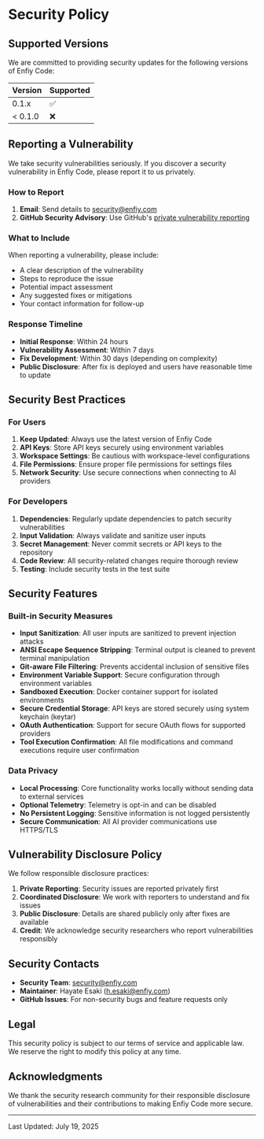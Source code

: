 # Security Policy

## Supported Versions

We are committed to providing security updates for the following versions of Enfiy Code:

| Version | Supported          |
| ------- | ------------------ |
| 0.1.x   | :white_check_mark: |
| < 0.1.0 | :x:                |

## Reporting a Vulnerability

We take security vulnerabilities seriously. If you discover a security vulnerability in Enfiy Code, please report it to us privately.

### How to Report

1. **Email**: Send details to security@enfiy.com
2. **GitHub Security Advisory**: Use GitHub's [private vulnerability reporting](https://github.com/enfiy/enfiy-code/security/advisories/new)

### What to Include

When reporting a vulnerability, please include:

- A clear description of the vulnerability
- Steps to reproduce the issue
- Potential impact assessment
- Any suggested fixes or mitigations
- Your contact information for follow-up

### Response Timeline

- **Initial Response**: Within 24 hours
- **Vulnerability Assessment**: Within 7 days
- **Fix Development**: Within 30 days (depending on complexity)
- **Public Disclosure**: After fix is deployed and users have reasonable time to update

## Security Best Practices

### For Users

1. **Keep Updated**: Always use the latest version of Enfiy Code
2. **API Keys**: Store API keys securely using environment variables
3. **Workspace Settings**: Be cautious with workspace-level configurations
4. **File Permissions**: Ensure proper file permissions for settings files
5. **Network Security**: Use secure connections when connecting to AI providers

### For Developers

1. **Dependencies**: Regularly update dependencies to patch security vulnerabilities
2. **Input Validation**: Always validate and sanitize user inputs
3. **Secret Management**: Never commit secrets or API keys to the repository
4. **Code Review**: All security-related changes require thorough review
5. **Testing**: Include security tests in the test suite

## Security Features

### Built-in Security Measures

- **Input Sanitization**: All user inputs are sanitized to prevent injection attacks
- **ANSI Escape Sequence Stripping**: Terminal output is cleaned to prevent terminal manipulation
- **Git-aware File Filtering**: Prevents accidental inclusion of sensitive files
- **Environment Variable Support**: Secure configuration through environment variables
- **Sandboxed Execution**: Docker container support for isolated environments
- **Secure Credential Storage**: API keys are stored securely using system keychain (keytar)
- **OAuth Authentication**: Support for secure OAuth flows for supported providers
- **Tool Execution Confirmation**: All file modifications and command executions require user confirmation

### Data Privacy

- **Local Processing**: Core functionality works locally without sending data to external services
- **Optional Telemetry**: Telemetry is opt-in and can be disabled
- **No Persistent Logging**: Sensitive information is not logged persistently
- **Secure Communication**: All AI provider communications use HTTPS/TLS

## Vulnerability Disclosure Policy

We follow responsible disclosure practices:

1. **Private Reporting**: Security issues are reported privately first
2. **Coordinated Disclosure**: We work with reporters to understand and fix issues
3. **Public Disclosure**: Details are shared publicly only after fixes are available
4. **Credit**: We acknowledge security researchers who report vulnerabilities responsibly

## Security Contacts

- **Security Team**: security@enfiy.com
- **Maintainer**: Hayate Esaki (h.esaki@enfiy.com)
- **GitHub Issues**: For non-security bugs and feature requests only

## Legal

This security policy is subject to our terms of service and applicable law. We reserve the right to modify this policy at any time.

## Acknowledgments

We thank the security research community for their responsible disclosure of vulnerabilities and their contributions to making Enfiy Code more secure.

---

Last Updated: July 19, 2025
